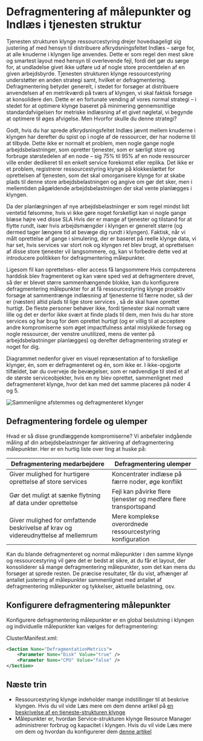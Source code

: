 <properties
   pageTitle="Defragmentering af målepunkter i Azure Service-strukturen | Microsoft Azure"
   description="En oversigt over brug af defragmentering eller følgesedler som en strategi for målepunkter i tjenesten struktur"
   services="service-fabric"
   documentationCenter=".net"
   authors="masnider"
   manager="timlt"
   editor=""/>

<tags
   ms.service="Service-Fabric"
   ms.devlang="dotnet"
   ms.topic="article"
   ms.tgt_pltfrm="NA"
   ms.workload="NA"
   ms.date="08/19/2016"
   ms.author="masnider"/>

# <a name="defragmentation-of-metrics-and-load-in-service-fabric"></a>Defragmentering af målepunkter og Indlæs i tjenesten struktur
Tjenesten strukturen klynge ressourcestyring drejer hovedsageligt sig justering af med hensyn til distribuere afkrydsningsfeltet Indlæs – sørge for, at alle knuderne i klyngen lige anvendes. Dette er som regel den mest sikre og smartest layout med hensyn til overlevende fejl, fordi det gør du sørge for, at undladelse givet ikke udføre ud af nogle store procentdelen af en given arbejdsbyrde. Tjenesten strukturen klynge ressourcestyring understøtter en anden strategi samt, hvilket er defragmentering. Defragmentering betyder generelt, i stedet for forsøger at distribuere anvendelsen af en metrikværdi på tværs af klyngen, vi skal faktisk forsøge at konsolidere den. Dette er en fortunate vending af vores normal strategi – i stedet for at optimere klynge baseret på minimering gennemsnitlige standardafvigelsen for metriske indlæsning af et givet nøgletal, vi begynde at optimere til øges afvigelse. Men Hvorfor skulle du denne strategi?

Godt, hvis du har sprede afkrydsningsfeltet Indlæs jævnt mellem knuderne i klyngen har derefter du spist op i nogle af de ressourcer, der har noderne til at tilbyde. Dette ikke er normalt et problem, men nogle gange nogle arbejdsbelastninger, som opretter tjenester, som er særligt store og forbruge størstedelen af en node – sig 75% til 95% af en node ressourcer ville ender dedikeret til en enkelt service forekomst eller replika. Det ikke er et problem, registrerer ressourcestyring klynge på klokkeslættet for oprettelsen af tjenesten, som det skal omorganisere klynge for at skabe plads til denne store arbejdsbelastningen og angive om gør det sker, men i mellemtiden pågældende arbejdsbelastningen der skal vente planlægges i klyngen.

Da der planlægningen af nye arbejdsbelastninger er som regel mindst lidt ventetid følsomme, hvis vi ikke gøre noget forskelligt kan vi nogle gange blæse højre ved disse SLA Hvis der er mange af tjenester og tilstand for at flytte rundt, især hvis arbejdsmængder i klyngen er generelt større (og dermed tager længere tid at bevæge dig rundt i klyngen). Faktisk, når vi målt oprettelse af gange i simulering, der er baseret på reelle klynge data, vi har set, hvis services var stort nok og klyngen ret blev brugt, at oprettelsen af disse store tjenester vil langsommere, og, kan vi forbedre dette ved at introducere politikken for defragmentering målepunkter.

Ligesom fil kan oprettelses- eller access få langsommere Hvis computerens harddisk blev fragmenteret og kan være sped ved at defragmentere drevet, så der er blevet større sammenhængende blokke, kan du konfigurere defragmentering målepunkter for at få ressourcestyring klynge proaktiv forsøge at sammentrænge indlæsning af tjenesterne til færre noder, så der er (næsten) altid plads til lige store services , så de skal have oprettet hurtigt. De fleste personer behøver ikke, fordi tjenester skal normalt være lille og det er derfor ikke svært at finde plads til dem, men hvis du har store services og har brug for dem oprettet hurtigt (og er villig til at acceptere andre kompromiserne som øget impactfulness antal mislykkede forsøg og nogle ressourcer, der venstre unutilized, mens de venter på arbejdsbelastninger planlægges) og derefter defragmentering strategi er noget for dig.

Diagrammet nedenfor giver en visuel repræsentation af to forskellige klynger, én, som er defragmenteret og én, som ikke er. I ikke-opgjorte tilfældet, bør du overveje de bevægelser, som er nødvendige til sted et af de største serviceobjekter, hvis en ny blev oprettet, sammenlignet med defragmenteret klynge, hvor det kan med det samme placeres på noder 4 og 5.

![Sammenligne afstemmes og defragmenteret klynger][Image1]

## <a name="defragmentation-pros-and-cons"></a>Defragmentering fordele og ulemper
Hvad er så disse grundlæggende kompromiserne? Vi anbefaler indgående måling af din arbejdsbelastninger før aktivering af defragmentering målepunkter. Her er en hurtig liste over ting at huske på:

| Defragmentering medarbejdere  | Defragmentering ulemper |
|----------------------|----------------------|
|Giver mulighed for hurtigere oprettelse af store services | Koncentrater indlæse på færre noder, øge konflikt
|Gør det muligt at sænke flytning af data under oprettelse    | Fejl kan påvirke flere tjenester og medføre flere transportspand
|Giver mulighed for omfattende beskrivelse af krav og videreudnyttelse af mellemrum | Mere komplekse overordnede ressourcestyring konfiguration

Kan du blande defragmenteret og normal målepunkter i den samme klynge og ressourcestyring vil gøre det er bedst at sikre, at du får et layout, der konsoliderer så mange defragmentering målepunkter, som det kan mens du forsøger at sprede resten. De præcise resultater, får du vist, afhænger af antallet justering af målepunkter sammenlignet med antallet af defragmentering målepunkter og tykkelser, aktuelle belastning, osv.

## <a name="configuring-defragmentation-metrics"></a>Konfigurere defragmentering målepunkter
Konfigurere defragmentering målepunkter er en global beslutning i klyngen og individuelle målepunkter kan vælges for defragmentering:

ClusterManifest.xml:

```xml
<Section Name="DefragmentationMetrics">
    <Parameter Name="Disk" Value="true" />
    <Parameter Name="CPU" Value="false" />
</Section>
```

## <a name="next-steps"></a>Næste trin
- Ressourcestyring klynge indeholder mange indstillinger til at beskrive klyngen. Hvis du vil vide Læs mere om dem denne artikel på [en beskrivelse af en tjeneste-strukturen klynge](service-fabric-cluster-resource-manager-cluster-description.md)
- Målepunkter er, hvordan Service-strukturen klynge Resource Manager administrerer forbrug og kapacitet i klyngen. Hvis du vil vide Læs mere om dem og hvordan du konfigurerer dem [denne artikel](service-fabric-cluster-resource-manager-metrics.md)

[Image1]:./media/service-fabric-cluster-resource-manager-defragmentation-metrics/balancing-defrag-compared.png
